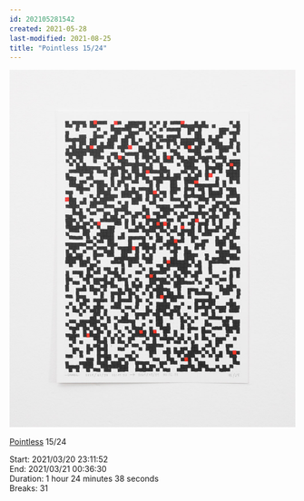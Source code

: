 ```yaml
---
id: 202105281542
created: 2021-05-28
last-modified: 2021-08-25
title: "Pointless 15/24"
---
```

![](../assets/202105281542.jpg)

[Pointless](202105271855) 15/24 

Start: 2021/03/20 23:11:52  
End: 2021/03/21 00:36:30  
Duration: 1 hour 24 minutes 38 seconds  
Breaks: 31